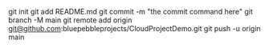 git init
git add README.md
git commit -m "the commit command here"
git branch -M main
git remote add origin git@github.com:bluepebbleprojects/CloudProjectDemo.git
git push -u origin main
